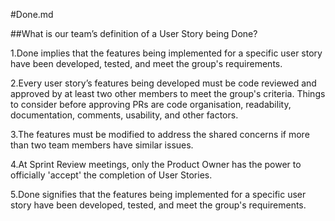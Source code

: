 #Done.md

##What is our team’s definition of a User Story being Done?

1.Done implies that the features being implemented for a specific user story have been developed, tested, and meet the group's requirements.

2.Every user story’s features being developed must be code reviewed and approved by at least two other members to meet the group's criteria. Things to consider before approving PRs are code organisation, readability, documentation, comments, usability, and other factors.

3.The features must be modified to address the shared concerns if more than two team members have similar issues.

4.At Sprint Review meetings, only the Product Owner has the power to officially 'accept' the completion of User Stories.

5.Done signifies that the features being implemented for a specific user story have been developed, tested, and meet the group's requirements.